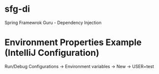 # sfg-di
Spring Framewrok Guru - Dependency Injection


# Environment Properties Example (IntelliJ Configuration)
Run/Debug Configurations -> Environment variables -> New -> USER=test